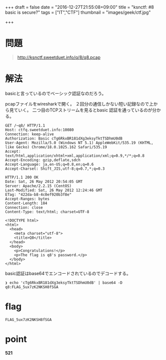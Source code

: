 +++
draft = false
date = "2016-12-27T21:55:08+09:00"
title = "ksnctf: #8 basic is secure?"
tags = ["IT","CTF"]
thumbnail = "images/geek/ctf.jpg"

+++

# 問題

>http://ksnctf.sweetduet.info/q/8/q8.pcap

# 解法

basicと言っているのでベーシック認証なのだろう。

pcapファイルをwiresharkで開く。
２回分の通信しかない短い記録なので上から見ていく。
二つ目のTCPストリームを見るとbasic 認証を通っているのが分かる。

```
GET /~q8/ HTTP/1.1
Host: ctfq.sweetduet.info:10080
Connection: keep-alive
Authorization: Basic cTg6RkxBR181dXg3eksyTktTSDhmU0dB
User-Agent: Mozilla/5.0 (Windows NT 5.1) AppleWebKit/535.19 (KHTML, like Gecko) Chrome/18.0.1025.162 Safari/535.19
Accept: text/html,application/xhtml+xml,application/xml;q=0.9,*/*;q=0.8
Accept-Encoding: gzip,deflate,sdch
Accept-Language: ja,en-US;q=0.8,en;q=0.6
Accept-Charset: Shift_JIS,utf-8;q=0.7,*;q=0.3

HTTP/1.1 200 OK
Date: Sat, 26 May 2012 20:54:05 GMT
Server: Apache/2.2.15 (CentOS)
Last-Modified: Sat, 26 May 2012 12:24:46 GMT
ETag: "422da-b8-4c0ef920b3f8e"
Accept-Ranges: bytes
Content-Length: 184
Connection: close
Content-Type: text/html; charset=UTF-8

<!DOCTYPE html>
<html>
  <head>
    <meta charset="utf-8">
    <title>Q8</title>
  </head>
  <body>
    <p>Congratulations!</p>
    <p>The flag is q8's password.</p>
  </body>
</html>
```

basic認証はbase64でエンコードされているのでデコードする。

```
❯ echo 'cTg6RkxBR181dXg3eksyTktTSDhmU0dB' | base64 -D
q8:FLAG_5ux7zK2NKSH8fSGA
```

# flag

```
FLAG_5ux7zK2NKSH8fSGA
```

# point

**521**
